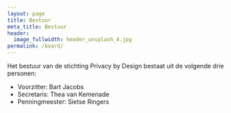 ```yaml
---
layout: page
title: Bestuur
meta_title: Bestuur
header:
  image_fullwidth: header_unsplash_4.jpg
permalink: /board/
---
```

Het bestuur van de stichting Privacy by Design bestaat uit
de volgende drie personen:

 * Voorzitter: Bart Jacobs
 * Secretaris: Thea van Kemenade
 * Penningmeester: Sietse Ringers
